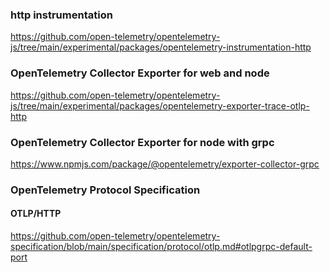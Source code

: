 
### http instrumentation
https://github.com/open-telemetry/opentelemetry-js/tree/main/experimental/packages/opentelemetry-instrumentation-http

### OpenTelemetry Collector Exporter for web and node
https://github.com/open-telemetry/opentelemetry-js/tree/main/experimental/packages/opentelemetry-exporter-trace-otlp-http

### OpenTelemetry Collector Exporter for node with grpc
https://www.npmjs.com/package/@opentelemetry/exporter-collector-grpc

### OpenTelemetry Protocol Specification

#### OTLP/HTTP
https://github.com/open-telemetry/opentelemetry-specification/blob/main/specification/protocol/otlp.md#otlpgrpc-default-port
